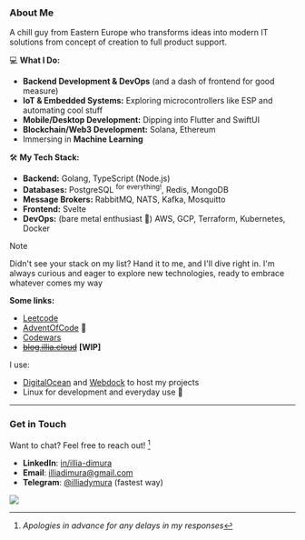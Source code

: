### About Me

A chill guy from Eastern Europe who transforms ideas into modern IT solutions from concept of creation to full product support.

💻 **What I Do:**  
- **Backend Development & DevOps** (and a dash of frontend for good measure)  
- **IoT & Embedded Systems:** Exploring microcontrollers like ESP and automating cool stuff  
- **Mobile/Desktop Development:** Dipping into Flutter and SwiftUI
- **Blockchain/Web3 Development:** Solana, Ethereum
- Immersing in **Machine Learning**

🛠️ **My Tech Stack:**  
- **Backend:** Golang, TypeScript (Node.js)  
- **Databases:** PostgreSQL <sup>for everything!</sup>, Redis, MongoDB  
- **Message Brokers:** RabbitMQ, NATS, Kafka, Mosquitto  
- **Frontend:** Svelte  
- **DevOps:** (bare metal enthusiast 🔩)   AWS, GCP, Terraform, Kubernetes, Docker 

> [!NOTE]
> Didn't see your stack on my list? Hand it to me, and I'll dive right in. I'm always curious and eager to explore new technologies, ready to embrace whatever comes my way

**Some links:**
 - [Leetcode](https://leetcode.com/u/illiafox/)
 - [AdventOfCode](https://github.com/illiafox/adventofcode) 🎄
 - [Codewars](https://www.codewars.com/users/IlliaFox)
 - ~~[blog.illia.cloud](https://illia.cloud)~~ __[WIP]__  

I use:
- [DigitalOcean](https://www.digitalocean.com/) and [Webdock](https://webdock.io/en) to host my projects
- Linux for development and everyday use 🐧
---

### Get in Touch  

Want to chat? Feel free to reach out! [^1]  
- **LinkedIn**: [in/illia-dimura](https://www.linkedin.com/in/illia-dimura/)
- **Email**: [illiadimura@gmail.com](mailto:illiadimura@gmail.com)
- **Telegram**: [@illiadymura](https://t.me/illiadymura) (fastest way)  

[^1]: *Apologies in advance for any delays in my responses*  


![](https://count.getloli.com/@github-illiafox?name=github-illiafox&theme=3d-num&padding=6&offset=0&align=bottom&scale=0.4&pixelated=1&darkmode=auto)
